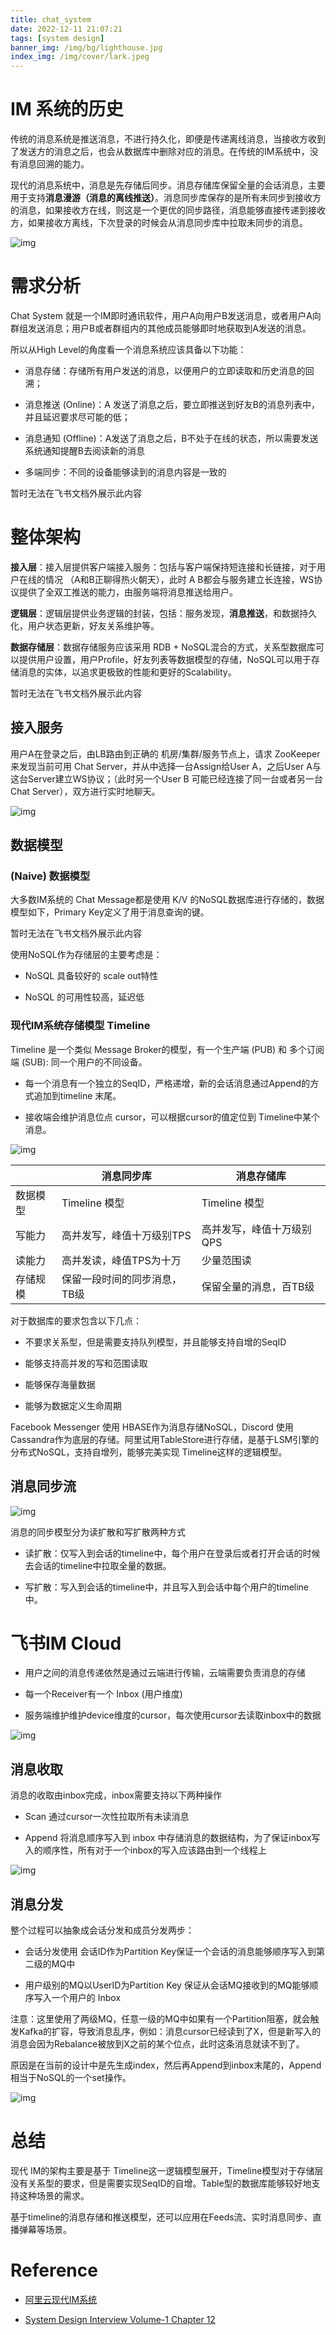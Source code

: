 ```yaml
---
title: chat_system
date: 2022-12-11 21:07:21
tags: [system design]
banner_img: /img/bg/lighthouse.jpg
index_img: /img/cover/lark.jpeg
---
```


# IM 系统的历史

传统的消息系统是推送消息，不进行持久化，即便是传递离线消息，当接收方收到了发送方的消息之后，也会从数据库中删除对应的消息。在传统的IM系统中，没有消息回溯的能力。

现代的消息系统中，消息是先存储后同步。消息存储库保留全量的会话消息，主要用于支持**消息漫游（消息的离线推送）**。消息同步库保存的是所有未同步到接收方的消息，如果接收方在线，则这是一个更优的同步路径，消息能够直接传递到接收方，如果接收方离线，下次登录的时候会从消息同步库中拉取未同步的消息。

![img](https://lo845xqmx7.feishu.cn/space/api/box/stream/download/asynccode/?code=NGVmMTY1NWIzOTNjOTUxMTI4M2VmNjQ2NGQ5OTdmZWZfbk1yNzEyQkhURjhlck9wdnNtZVJhSzdOdTZsMXQ3VVpfVG9rZW46Ym94Y25rTExVWDR5cFRVR09Xa3VDVTllemxjXzE2NzA3NjQwNzU6MTY3MDc2NzY3NV9WNA)

# 需求分析

Chat System 就是一个IM即时通讯软件，用户A向用户B发送消息，或者用户A向群组发送消息；用户B或者群组内的其他成员能够即时地获取到A发送的消息。

所以从High Level的角度看一个消息系统应该具备以下功能：

- 消息存储：存储所有用户发送的消息，以便用户的立即读取和历史消息的回溯；

- 消息推送 (Online)：A 发送了消息之后，要立即推送到好友B的消息列表中，并且延迟要求尽可能的低；

- 消息通知 (Offline)：A发送了消息之后，B不处于在线的状态，所以需要发送系统通知提醒B去阅读新的消息

- 多端同步：不同的设备能够读到的消息内容是一致的

暂时无法在飞书文档外展示此内容

# 整体架构

**接入层**：接入层提供客户端接入服务：包括与客户端保持短连接和长链接，对于用户在线的情况 （A和B正聊得热火朝天），此时 A B都会与服务建立长连接，WS协议提供了全双工推送的能力，由服务端将消息推送给用户。

**逻辑层**：逻辑层提供业务逻辑的封装，包括：服务发现，**消息推送**，和数据持久化，用户状态更新，好友关系维护等。

**数据存储层**：数据存储服务应该采用 RDB + NoSQL混合的方式，关系型数据库可以提供用户设置，用户Profile，好友列表等数据模型的存储，NoSQL可以用于存储消息的实体，以追求更极致的性能和更好的Scalability。

暂时无法在飞书文档外展示此内容

## 接入服务

用户A在登录之后，由LB路由到正确的 机房/集群/服务节点上，请求 ZooKeeper来发现当前可用 Chat Server，并从中选择一台Assign给User A，之后User A与这台Server建立WS协议；（此时另一个User B 可能已经连接了同一台或者另一台 Chat Server），双方进行实时地聊天。

![img](https://lo845xqmx7.feishu.cn/space/api/box/stream/download/asynccode/?code=NzM2MDBiNjhiODE5ZDQ3ODg4YzUyMjNiYWFkMDA0YzBfOFF4TWwwVlNDUGhtSVN6eTdtaUFTZlJSSW01dHVyVERfVG9rZW46Ym94Y25Mc2hmN2YwZ3RqYW5nY1ZxaklrY0JlXzE2NzA3NjQwNzU6MTY3MDc2NzY3NV9WNA)

## 数据模型

### (Naive) 数据模型

大多数IM系统的 Chat Message都是使用 K/V 的NoSQL数据库进行存储的，数据模型如下，Primary Key定义了用于消息查询的键。

暂时无法在飞书文档外展示此内容

使用NoSQL作为存储层的主要考虑是：

- NoSQL 具备较好的 scale out特性

- NoSQL 的可用性较高，延迟低

### 现代IM系统存储模型 Timeline

Timeline 是一个类似 Message Broker的模型，有一个生产端 (PUB) 和 多个订阅端 (SUB): 同一个用户的不同设备。

- 每一个消息有一个独立的SeqID，严格递增，新的会话消息通过Append的方式追加到timeline 末尾。

- 接收端会维护消息位点 cursor，可以根据cursor的值定位到 Timeline中某个消息。

![img](https://lo845xqmx7.feishu.cn/space/api/box/stream/download/asynccode/?code=OWQxNTFmMGRkNzgxY2ExNjViMzQ1OWJhOTgxOTcyMzhfRmxPNGVzZkRwZG11Y1hGRzdNRGpWUWlPdkNma0lUU2hfVG9rZW46Ym94Y25La1BBQ3lPUGFGaHoxWTVXRE1sbTliXzE2NzA3NjQwNzU6MTY3MDc2NzY3NV9WNA)

|          | 消息同步库                   | 消息存储库                |
| -------- | ---------------------------- | ------------------------- |
| 数据模型 | Timeline 模型                | Timeline 模型             |
| 写能力   | 高并发写，峰值十万级别TPS    | 高并发写，峰值十万级别QPS |
| 读能力   | 高并发读，峰值TPS为十万      | 少量范围读                |
| 存储规模 | 保留一段时间的同步消息，TB级 | 保留全量的消息，百TB级    |

对于数据库的要求包含以下几点：

- 不要求关系型，但是需要支持队列模型，并且能够支持自增的SeqID

- 能够支持高并发的写和范围读取

- 能够保存海量数据

- 能够为数据定义生命周期

Facebook Messenger 使用 HBASE作为消息存储NoSQL，Discord 使用Cassandra作为底层的存储。阿里试用TableStore进行存储，是基于LSM引擎的分布式NoSQL，支持自增列，能够完美实现 Timeline这样的逻辑模型。

## 消息同步流

![img](https://lo845xqmx7.feishu.cn/space/api/box/stream/download/asynccode/?code=ZWNmNjk0ZTljZTNhMDUxZGViYzA0YjFmZjVjYWFhZGNfYUl5a0t1MFVxV0lERTB0dmIyYnFzakxXZnBDN3VmMHNfVG9rZW46Ym94Y25mTkNXV09SWkhRSE5ES05vaTZ0SkhkXzE2NzA3NjQwNzU6MTY3MDc2NzY3NV9WNA)

消息的同步模型分为读扩散和写扩散两种方式

- 读扩散：仅写入到会话的timeline中，每个用户在登录后或者打开会话的时候去会话的timeline中拉取全量的数据。

- 写扩散：写入到会话的timeline中，并且写入到会话中每个用户的timeline中。

# 飞书IM Cloud

- 用户之间的消息传递依然是通过云端进行传输，云端需要负责消息的存储

- 每一个Receiver有一个 Inbox (用户维度)

- 服务端维护维护device维度的cursor，每次使用cursor去读取inbox中的数据

![img](https://lo845xqmx7.feishu.cn/space/api/box/stream/download/asynccode/?code=YmZkN2VmMWExYTA2OTU2YTUyYmFiYjdmNGRlMTA1YzlfWnh0cFNxZ3VhaDBmb3hrdTlUdHh4VmRzNzRrQVFSOG9fVG9rZW46Ym94Y25TY3BwNUNtZUFESURYMHp0SUw1a01lXzE2NzA3NjQwNzU6MTY3MDc2NzY3NV9WNA)

## 消息收取

消息的收取由inbox完成，inbox需要支持以下两种操作

- Scan 通过cursor一次性拉取所有未读消息

- Append 将消息顺序写入到 inbox 中存储消息的数据结构，为了保证inbox写入的顺序性，所有对于一个inbox的写入应该路由到一个线程上

![img](https://lo845xqmx7.feishu.cn/space/api/box/stream/download/asynccode/?code=MmQ0MTA1YWU2ZDY3Mjk4YWUzM2EwOWU5YTE3N2Q5MmFfcWhtUWFydXVLbG9JVlFJYkJNRkhhQjBWSjVvTzlXSkNfVG9rZW46Ym94Y243RmJibE1qWHhDenZmaTA2d09zQkVnXzE2NzA3NjQwNzU6MTY3MDc2NzY3NV9WNA)

## 消息分发

整个过程可以抽象成会话分发和成员分发两步：

- 会话分发使用 会话ID作为Partition Key保证一个会话的消息能够顺序写入到第二级的MQ中

- 用户级别的MQ以UserID为Partition Key 保证从会话MQ接收到的MQ能够顺序写入一个用户的 Inbox

注意：这里使用了两级MQ，任意一级的MQ中如果有一个Partition阻塞，就会触发Kafka的扩容，导致消息乱序，例如：消息cursor已经读到了X，但是新写入的消息会因为Rebalance被放到X之前的某个位点，此时这条消息就读不到了。

原因是在当前的设计中是先生成index，然后再Append到inbox末尾的，Append相当于NoSQL的一个set操作。

![img](https://lo845xqmx7.feishu.cn/space/api/box/stream/download/asynccode/?code=NDUyYjJjMjFjZTg2YmNlNWYwNWEyNTE3N2JkZTNjNjNfejBwZGUxa21BMkxza3RaYTN3REFYb21yMVFUeGh1MzhfVG9rZW46Ym94Y25ZVDJRYklzbWtwclA1NEFXSHk1R2piXzE2NzA3NjQwNzU6MTY3MDc2NzY3NV9WNA)

# 总结

现代 IM的架构主要是基于 Timeline这一逻辑模型展开，Timeline模型对于存储层没有关系型的要求，但是需要实现SeqID的自增。Table型的数据库能够较好地支持这种场景的需求。

基于timeline的消息存储和推送模型，还可以应用在Feeds流、实时消息同步、直播弹幕等场景。

# Reference

- [阿里云现代IM系统](https://developer.aliyun.com/article/253242)

- [System Design Interview Volume-1 Chapter 12](https://www.amazon.sg/System-Design-Interview-insiders-guide/dp/B08CMF2CQF/ref=asc_df_B08CMF2CQF/?tag=googleshoppin-22&linkCode=df0&hvadid=404658063268&hvpos=&hvnetw=g&hvrand=11142147491480852710&hvpone=&hvptwo=&hvqmt=&hvdev=c&hvdvcmdl=&hvlocint=&hvlocphy=9062543&hvtargid=pla-934212337151&psc=1)
